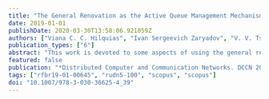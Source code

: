 ```yaml
---
title: "The General Renovation as the Active Queue Management Mechanism. Some Aspects and Results"
date: 2019-01-01
publishDate: 2020-03-30T13:58:06.921059Z
authors: ["Viana C. C. Hilquias", "Ivan Sergeevich Zaryadov", "V. V. Tsurlukov", "Tatiana Aleksandrovna Milovanova", "E. V. Bogdanova", "Anna Vladislavovna Korolkova", "Dmitry Sergeevich Kulyabov"]
publication_types: ["6"]
abstract: "This work is devoted to some aspects of using the general renovation (the definition and brief overview are given) as the active queue management mechanism (like RED (Random Early Detection) algorithms). The attention is paid to the queuing system in which a threshold mechanism and the general renovation mechanism are implemented. This allows to adjust the number of packets in the system by dropping (resetting) the packets from the queue depending on the ratio of a certain control parameter with specified thresholds. But in contrast to standard RED-like systems, a possible reset occurs not at the time of arriving of the next packets in the system, but at the time of the end of service on the device (server). Numerical results for the main probability characteristic (stationary loss probability) are presented."
featured: false
publication: "*Distributed Computer and Communication Networks. DCCN 2019*"
tags: ["rfbr19-01-00645", "rudn5-100", "scopus", "scopus"]
doi: "10.1007/978-3-030-36625-4_39"
---
```



